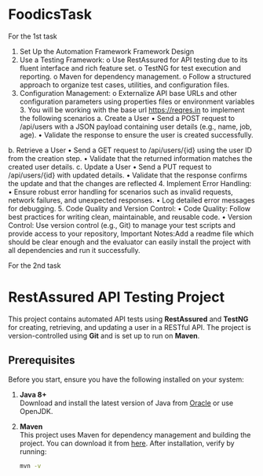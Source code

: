 # FoodicsTask
For the 1st task
1. Set Up the Automation Framework
Framework Design
1.	Use a Testing Framework:
o	Use RestAssured for API testing due to its fluent interface and rich feature set.
o	TestNG for test execution and reporting.
o	Maven for dependency management.
o	Follow a structured approach to organize test cases, utilities, and configuration files.
2.	Configuration Management:
o	Externalize API base URLs and other configuration parameters using properties files or environment variables
     3. You will be working with the base url https://reqres.in to implement the following scenarios 
a. Create a User
•	Send a POST request to /api/users with a JSON payload containing user details (e.g., name, job, age).
•	Validate the response to ensure the user is created successfully.

b. Retrieve a User
•	Send a GET request to /api/users/{id} using the user ID from the creation step.
•	Validate that the returned information matches the created user details.
c. Update a User
•	Send a PUT request to /api/users/{id} with updated details.
•	Validate that the response confirms the update and that the changes are reflected
4. Implement Error Handling:
•	Ensure robust error handling for scenarios such as invalid requests, network failures, and unexpected responses.
•	Log detailed error messages for debugging.
5. Code Quality and Version Control:
•	Code Quality: Follow best practices for writing clean, maintainable, and reusable code.
•	Version Control: Use version control (e.g., Git) to manage your test scripts and provide access to your repository, Important Notes:Add a readme file which should be clear enough and the evaluator can easily install the project with all dependencies and run it successfully.

For the 2nd task
# RestAssured API Testing Project

This project contains automated API tests using **RestAssured** and **TestNG** for creating, retrieving, and updating a user in a RESTful API. The project is version-controlled using **Git** and is set up to run on **Maven**. 

## Prerequisites

Before you start, ensure you have the following installed on your system:

1. **Java 8+**  
   Download and install the latest version of Java from [Oracle](https://www.oracle.com/java/technologies/javase-jdk8-downloads.html) or use OpenJDK.

2. **Maven**  
   This project uses Maven for dependency management and building the project. You can download it from [here](https://maven.apache.org/download.cgi). After installation, verify by running:

   ```bash
   mvn -v

